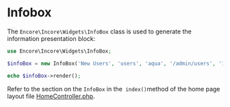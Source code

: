 # Infobox

The `Encore\Incore\Widgets\InfoBox` class is used to generate the information presentation block:

```php
use Encore\Incore\Widgets\InfoBox;

$infoBox = new InfoBox('New Users', 'users', 'aqua', '/admin/users', '1024');

echo $infoBox->render();

```

Refer to the section on the `InfoBox` in the` index()`method of the home page layout file [HomeController.php](/src/Commands/stubs/ExampleController.stub).